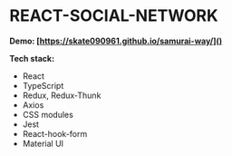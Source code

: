 # REACT-SOCIAL-NETWORK

**Demo: [https://skate090961.github.io/samurai-way/]()**

**Tech stack:**

- React
- TypeScript
- Redux, Redux-Thunk
- Axios
- CSS modules
- Jest
- React-hook-form
- Material UI
